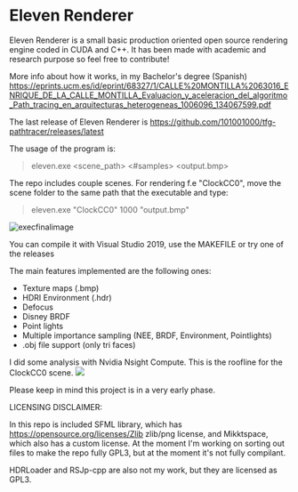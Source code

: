 # Eleven Renderer

Eleven Renderer is a small basic production oriented open source rendering engine coded in CUDA and C++. It has been made with academic and research purpose so feel free to contribute!

More info about how it works, in my Bachelor's degree (Spanish)
https://eprints.ucm.es/id/eprint/68327/1/CALLE%20MONTILLA%2063016_ENRIQUE_DE_LA_CALLE_MONTILLA_Evaluacion_y_aceleracion_del_algoritmo_Path_tracing_en_arquitecturas_heterogeneas_1006096_134067599.pdf

The last release of Eleven Renderer is https://github.com/101001000/tfg-pathtracer/releases/latest

The usage of the program is:

>eleven.exe <scene_path> <#samples> <output.bmp>

The repo includes couple scenes. For rendering f.e "ClockCC0", move the scene folder to the same path that the executable and type:

>eleven.exe "ClockCC0" 1000 "output.bmp"

![execfinalimage](https://user-images.githubusercontent.com/7725287/134220552-6e574522-64cd-4dda-a6ad-e21e46811f39.png)

You can compile it with Visual Studio 2019, use the MAKEFILE or try one of the releases

The main features implemented are the following ones:
* Texture maps (.bmp)
* HDRI Environment (.hdr)
* Defocus
* Disney BRDF
* Point lights
* Multiple importance sampling (NEE, BRDF, Environment, Pointlights)
* .obj file support (only tri faces)

I did some analysis with Nvidia Nsight Compute. This is the roofline for the ClockCC0 scene.
![](https://i.imgur.com/W0DPJhc.png)



Please keep in mind this project is in a very early phase.


LICENSING DISCLAIMER:

In this repo is included SFML library, which has https://opensource.org/licenses/Zlib zlib/png license, and Mikktspace, which also has a custom license. At the moment I'm working on sorting out files to make the repo fully GPL3, but at the moment it's not fully compilant.

HDRLoader and RSJp-cpp are also not my work, but they are licensed as GPL3.



